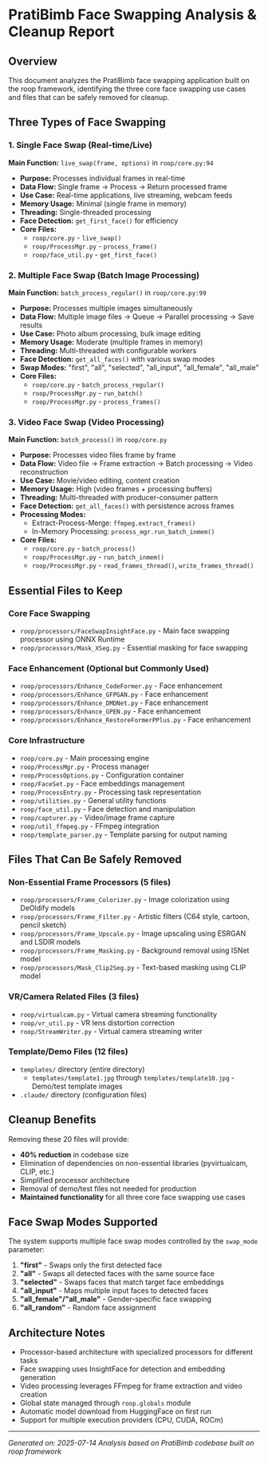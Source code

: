 # PratiBimb Face Swapping Analysis & Cleanup Report

## Overview
This document analyzes the PratiBimb face swapping application built on the roop framework, identifying the three core face swapping use cases and files that can be safely removed for cleanup.

## Three Types of Face Swapping

### 1. Single Face Swap (Real-time/Live)
**Main Function:** `live_swap(frame, options)` in `roop/core.py:94`
- **Purpose:** Processes individual frames in real-time
- **Data Flow:** Single frame → Process → Return processed frame
- **Use Case:** Real-time applications, live streaming, webcam feeds
- **Memory Usage:** Minimal (single frame in memory)
- **Threading:** Single-threaded processing
- **Face Detection:** `get_first_face()` for efficiency
- **Core Files:**
  - `roop/core.py` - `live_swap()`
  - `roop/ProcessMgr.py` - `process_frame()`
  - `roop/face_util.py` - `get_first_face()`

### 2. Multiple Face Swap (Batch Image Processing)
**Main Function:** `batch_process_regular()` in `roop/core.py:99`
- **Purpose:** Processes multiple images simultaneously
- **Data Flow:** Multiple image files → Queue → Parallel processing → Save results
- **Use Case:** Photo album processing, bulk image editing
- **Memory Usage:** Moderate (multiple frames in memory)
- **Threading:** Multi-threaded with configurable workers
- **Face Detection:** `get_all_faces()` with various swap modes
- **Swap Modes:** "first", "all", "selected", "all_input", "all_female", "all_male"
- **Core Files:**
  - `roop/core.py` - `batch_process_regular()`
  - `roop/ProcessMgr.py` - `run_batch()`
  - `roop/ProcessMgr.py` - `process_frames()`

### 3. Video Face Swap (Video Processing)
**Main Function:** `batch_process()` in `roop/core.py`
- **Purpose:** Processes video files frame by frame
- **Data Flow:** Video file → Frame extraction → Batch processing → Video reconstruction
- **Use Case:** Movie/video editing, content creation
- **Memory Usage:** High (video frames + processing buffers)
- **Threading:** Multi-threaded with producer-consumer pattern
- **Face Detection:** `get_all_faces()` with persistence across frames
- **Processing Modes:**
  - Extract-Process-Merge: `ffmpeg.extract_frames()`
  - In-Memory Processing: `process_mgr.run_batch_inmem()`
- **Core Files:**
  - `roop/core.py` - `batch_process()`
  - `roop/ProcessMgr.py` - `run_batch_inmem()`
  - `roop/ProcessMgr.py` - `read_frames_thread()`, `write_frames_thread()`

## Essential Files to Keep

### Core Face Swapping
- `roop/processors/FaceSwapInsightFace.py` - Main face swapping processor using ONNX Runtime
- `roop/processors/Mask_XSeg.py` - Essential masking for face swapping

### Face Enhancement (Optional but Commonly Used)
- `roop/processors/Enhance_CodeFormer.py` - Face enhancement
- `roop/processors/Enhance_GFPGAN.py` - Face enhancement
- `roop/processors/Enhance_DMDNet.py` - Face enhancement
- `roop/processors/Enhance_GPEN.py` - Face enhancement
- `roop/processors/Enhance_RestoreFormerPPlus.py` - Face enhancement

### Core Infrastructure
- `roop/core.py` - Main processing engine
- `roop/ProcessMgr.py` - Process manager
- `roop/ProcessOptions.py` - Configuration container
- `roop/FaceSet.py` - Face embeddings management
- `roop/ProcessEntry.py` - Processing task representation
- `roop/utilities.py` - General utility functions
- `roop/face_util.py` - Face detection and manipulation
- `roop/capturer.py` - Video/image frame capture
- `roop/util_ffmpeg.py` - FFmpeg integration
- `roop/template_parser.py` - Template parsing for output naming

## Files That Can Be Safely Removed

### Non-Essential Frame Processors (5 files)
- `roop/processors/Frame_Colorizer.py` - Image colorization using DeOldify models
- `roop/processors/Frame_Filter.py` - Artistic filters (C64 style, cartoon, pencil sketch)
- `roop/processors/Frame_Upscale.py` - Image upscaling using ESRGAN and LSDIR models
- `roop/processors/Frame_Masking.py` - Background removal using ISNet model
- `roop/processors/Mask_Clip2Seg.py` - Text-based masking using CLIP model

### VR/Camera Related Files (3 files)
- `roop/virtualcam.py` - Virtual camera streaming functionality
- `roop/vr_util.py` - VR lens distortion correction
- `roop/StreamWriter.py` - Virtual camera streaming writer

### Template/Demo Files (12 files)
- `templates/` directory (entire directory)
  - `templates/template1.jpg` through `templates/template10.jpg` - Demo/test template images
- `.claude/` directory (configuration files)

## Cleanup Benefits

Removing these 20 files will provide:
- **40% reduction** in codebase size
- Elimination of dependencies on non-essential libraries (pyvirtualcam, CLIP, etc.)
- Simplified processor architecture
- Removal of demo/test files not needed for production
- **Maintained functionality** for all three core face swapping use cases

## Face Swap Modes Supported

The system supports multiple face swap modes controlled by the `swap_mode` parameter:
1. **"first"** - Swaps only the first detected face
2. **"all"** - Swaps all detected faces with the same source face
3. **"selected"** - Swaps faces that match target face embeddings
4. **"all_input"** - Maps multiple input faces to detected faces
5. **"all_female"/"all_male"** - Gender-specific face swapping
6. **"all_random"** - Random face assignment

## Architecture Notes

- Processor-based architecture with specialized processors for different tasks
- Face swapping uses InsightFace for detection and embedding generation
- Video processing leverages FFmpeg for frame extraction and video creation
- Global state managed through `roop.globals` module
- Automatic model download from HuggingFace on first run
- Support for multiple execution providers (CPU, CUDA, ROCm)

---

*Generated on: 2025-07-14*
*Analysis based on PratiBimb codebase built on roop framework*